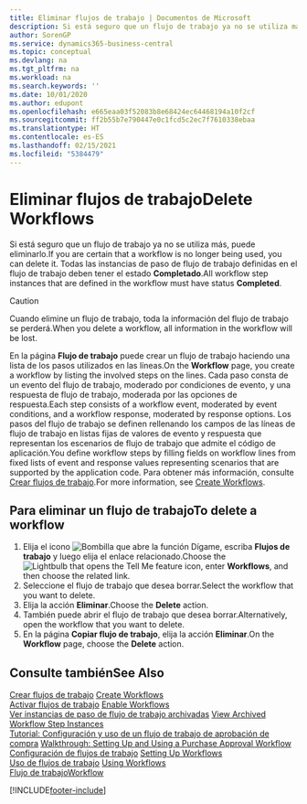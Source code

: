 ```yaml
---
title: Eliminar flujos de trabajo | Documentos de Microsoft
description: Si está seguro que un flujo de trabajo ya no se utiliza más, puede eliminarlo. Todas las instancias de paso de flujo de trabajo definidas en el flujo de trabajo deben tener el estado **Completado**.
author: SorenGP
ms.service: dynamics365-business-central
ms.topic: conceptual
ms.devlang: na
ms.tgt_pltfrm: na
ms.workload: na
ms.search.keywords: ''
ms.date: 10/01/2020
ms.author: edupont
ms.openlocfilehash: e665eaa03f52083b8e68424ec64468194a10f2cf
ms.sourcegitcommit: ff2b55b7e790447e0c1fcd5c2ec7f7610338ebaa
ms.translationtype: HT
ms.contentlocale: es-ES
ms.lasthandoff: 02/15/2021
ms.locfileid: "5384479"
---
```

# <a name="delete-workflows"></a><span data-ttu-id="330f0-104">Eliminar flujos de trabajo</span><span class="sxs-lookup"><span data-stu-id="330f0-104">Delete Workflows</span></span>
<span data-ttu-id="330f0-105">Si está seguro que un flujo de trabajo ya no se utiliza más, puede eliminarlo.</span><span class="sxs-lookup"><span data-stu-id="330f0-105">If you are certain that a workflow is no longer being used, you can delete it.</span></span> <span data-ttu-id="330f0-106">Todas las instancias de paso de flujo de trabajo definidas en el flujo de trabajo deben tener el estado **Completado**.</span><span class="sxs-lookup"><span data-stu-id="330f0-106">All workflow step instances that are defined in the workflow must have status **Completed**.</span></span>  

> [!CAUTION]  
>  <span data-ttu-id="330f0-107">Cuando elimine un flujo de trabajo, toda la información del flujo de trabajo se perderá.</span><span class="sxs-lookup"><span data-stu-id="330f0-107">When you delete a workflow, all information in the workflow will be lost.</span></span>  

 <span data-ttu-id="330f0-108">En la página **Flujo de trabajo** puede crear un flujo de trabajo haciendo una lista de los pasos utilizados en las líneas.</span><span class="sxs-lookup"><span data-stu-id="330f0-108">On the **Workflow** page, you create a workflow by listing the involved steps on the lines.</span></span> <span data-ttu-id="330f0-109">Cada paso consta de un evento del flujo de trabajo, moderado por condiciones de evento, y una respuesta de flujo de trabajo, moderada por las opciones de respuesta.</span><span class="sxs-lookup"><span data-stu-id="330f0-109">Each step consists of a workflow event, moderated by event conditions, and a workflow response, moderated by response options.</span></span> <span data-ttu-id="330f0-110">Los pasos del flujo de trabajo se definen rellenando los campos de las líneas de flujo de trabajo en listas fijas de valores de evento y respuesta que representan los escenarios de flujo de trabajo que admite el código de aplicación.</span><span class="sxs-lookup"><span data-stu-id="330f0-110">You define workflow steps by filling fields on workflow lines from fixed lists of event and response values representing scenarios that are supported by the application code.</span></span> <span data-ttu-id="330f0-111">Para obtener más información, consulte [Crear flujos de trabajo](across-how-to-create-workflows.md).</span><span class="sxs-lookup"><span data-stu-id="330f0-111">For more information, see [Create Workflows](across-how-to-create-workflows.md).</span></span>  

## <a name="to-delete-a-workflow"></a><span data-ttu-id="330f0-112">Para eliminar un flujo de trabajo</span><span class="sxs-lookup"><span data-stu-id="330f0-112">To delete a workflow</span></span>  
1.  <span data-ttu-id="330f0-113">Elija el icono ![Bombilla que abre la función Dígame](media/ui-search/search_small.png "Dígame qué desea hacer"), escriba **Flujos de trabajo** y luego elija el enlace relacionado.</span><span class="sxs-lookup"><span data-stu-id="330f0-113">Choose the ![Lightbulb that opens the Tell Me feature](media/ui-search/search_small.png "Tell me what you want to do") icon, enter **Workflows**, and then choose the related link.</span></span>  
2.  <span data-ttu-id="330f0-114">Seleccione el flujo de trabajo que desea borrar.</span><span class="sxs-lookup"><span data-stu-id="330f0-114">Select the workflow that you want to delete.</span></span>  
3.  <span data-ttu-id="330f0-115">Elija la acción **Eliminar**.</span><span class="sxs-lookup"><span data-stu-id="330f0-115">Choose the **Delete** action.</span></span>  
4.  <span data-ttu-id="330f0-116">También puede abrir el flujo de trabajo que desea borrar.</span><span class="sxs-lookup"><span data-stu-id="330f0-116">Alternatively, open the workflow that you want to delete.</span></span>  
5.  <span data-ttu-id="330f0-117">En la página **Copiar flujo de trabajo**, elija la acción **Eliminar**.</span><span class="sxs-lookup"><span data-stu-id="330f0-117">On the **Workflow** page, choose the **Delete** action.</span></span>  

## <a name="see-also"></a><span data-ttu-id="330f0-118">Consulte también</span><span class="sxs-lookup"><span data-stu-id="330f0-118">See Also</span></span>  
 <span data-ttu-id="330f0-119">[Crear flujos de trabajo](across-how-to-create-workflows.md) </span><span class="sxs-lookup"><span data-stu-id="330f0-119">[Create Workflows](across-how-to-create-workflows.md) </span></span>  
 <span data-ttu-id="330f0-120">[Activar flujos de trabajo](across-how-to-enable-workflows.md) </span><span class="sxs-lookup"><span data-stu-id="330f0-120">[Enable Workflows](across-how-to-enable-workflows.md) </span></span>  
 <span data-ttu-id="330f0-121">[Ver instancias de paso de flujo de trabajo archivadas](across-how-to-view-archived-workflow-step-instances.md) </span><span class="sxs-lookup"><span data-stu-id="330f0-121">[View Archived Workflow Step Instances](across-how-to-view-archived-workflow-step-instances.md) </span></span>  
 <span data-ttu-id="330f0-122">[Tutorial: Configuración y uso de un flujo de trabajo de aprobación de compra](walkthrough-setting-up-and-using-a-purchase-approval-workflow.md) </span><span class="sxs-lookup"><span data-stu-id="330f0-122">[Walkthrough: Setting Up and Using a Purchase Approval Workflow](walkthrough-setting-up-and-using-a-purchase-approval-workflow.md) </span></span>  
 <span data-ttu-id="330f0-123">[Configuración de flujos de trabajo](across-set-up-workflows.md) </span><span class="sxs-lookup"><span data-stu-id="330f0-123">[Setting Up Workflows](across-set-up-workflows.md) </span></span>  
 <span data-ttu-id="330f0-124">[Uso de flujos de trabajo](across-use-workflows.md) </span><span class="sxs-lookup"><span data-stu-id="330f0-124">[Using Workflows](across-use-workflows.md) </span></span>  
 [<span data-ttu-id="330f0-125">Flujo de trabajo</span><span class="sxs-lookup"><span data-stu-id="330f0-125">Workflow</span></span>](across-workflow.md)   


[!INCLUDE[footer-include](includes/footer-banner.md)]